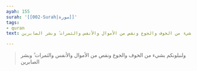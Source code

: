 ```yaml
---
ayah: 155
surah: '[[002-Surah|سورة]]'
tags:
- quran
text: ولنبلونكم بشيء من الخوف والجوع ونقص من الأموال والأنفس والثمرات ۗ وبشر الصابرين

---
```

> ولنبلونكم بشيء من الخوف والجوع ونقص من الأموال والأنفس والثمرات ۗ وبشر الصابرين
